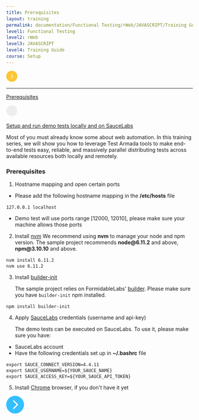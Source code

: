 ```yaml
---
title: Prerequisites
layout: training
permalink: documentation/Functional Testing/rWeb/JAVASCRIPT/Training Guide/Setup/Prerequisites
level1: Functional Testing
level2: rWeb
level3: JAVASCRIPT
level4: Training Guide
course: Setup
---
```

<div class="sidebar">
<div class="training-doc-link">
<div class ="training-doc-link-left">
<img class="training-doc-link-left__img" src="/images/training/actived.png" srcset="/images/training/actived@2x.png 2x, /images/training/actived@3x.png 3x" /><hr class="training-doc-link-left__hr training-doc-link-left__hr-pending" /></div>
<p class="training-doc-link__text">
<a class="training-doc-link__text-current" href="./Prerequisites">Prerequisites</a></p>
</div>
<div class="training-doc-link">
<div class ="training-doc-link-left">
<img class="training-doc-link-left__img" src="/images/training/unread.png" srcset="/images/training/unread@2x.png 2x, /images/training/unread@3x.png 3x" /></div>
<p class="training-doc-link__text">
<a class="training-doc-link__text-pending" href="./Setup and run demo tests locally and on SauceLabs">Setup and run demo tests locally and on SauceLabs</a></p>
</div>
</div>
<div class="training-doc-nav-btn">
</div>
<div class="training-content markdown">
<p>Most of you must already know some about web automation. In this training series, we will show you how to leverage Test Armada tools to make end-to-end tests easy, reliable, and massively parallel distributing tests across available resources both locally and remotely.</p>
<h3>Prerequisites</h3>
<ol>
<li>Hostname mapping and open certain ports</li>
</ol>
<ul>
<li>Please add the following hostname mapping in the <strong>/etc/hosts</strong> file</li>
</ul>
<pre><code class="language-bash">127.0.0.1 localhost
</code></pre>
<ul>
<li>Demo test will use ports range [12000, 12010], please make sure your machine allows those ports</li>
</ul>
<ol start="2">
<li>Install <a href="https://github.com/creationix/nvm">nvm</a>
We recommend using <strong>nvm</strong> to manage your node and npm version. The sample project recommends <strong>node@6.11.2</strong> and above,  <strong>npm@3.10.10</strong> and above.</li>
</ol>
<pre><code class="language-bash">nvm install 6.11.2
nvm use 6.11.2
</code></pre>
<ol start="3">
<li><p>Install <a href="https://github.com/FormidableLabs/builder-init">builder-init</a></p>
<p>The sample project relies on FormidableLabs' <a href="https://github.com/FormidableLabs/builder">builder</a>. Please make sure you have <code>builder-init</code> npm installed.</p></li>
</ol>
<pre><code class="language-bash">npm install builder-init
</code></pre>
<ol start="4">
<li><p>Apply <a href="saucelabs.com">SauceLabs</a> credentials (username and api-key)</p>
<p>The demo tests can be executed on SauceLabs. To use it, please make sure you have:</p></li>
</ol>
<ul>
<li>SauceLabs account</li>
<li>Have the following credentials set up in <strong>~/.bashrc</strong> file</li>
</ul>
<pre><code class="language-bash">export SAUCE_CONNECT_VERSION=4.4.11
export SAUCE_USERNAME=${YOUR_SAUCE_NAME}
export SAUCE_ACCESS_KEY=${YOUR_SAUCE_API_TOKEN}
</code></pre>
<ol start="5">
<li>Install <a href="https://www.google.com/chrome/browser/desktop/index.html">Chrome</a> browser, if you don't have it yet</li>
</ol>
</div>
<div class="training-doc-nav-btn">
<a href="./Setup and run demo tests locally and on SauceLabs"><img src="/images/training/btn-right.png" srcset="/images/training/btn-right@2x.png 2x, /images/training/btn-right@3x.png 3x" /></a>
</div>
